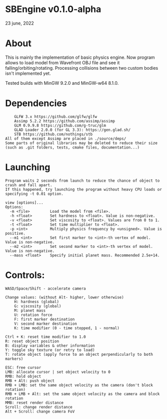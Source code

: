 # SBEngine v0.1.0-alpha
23 june, 2022

# About
This is mainly the implementation of basic physics engine.
Now program allows to load model from Wavefront OBJ file and see it falling/orbiting/rotating.
Processing collisions between two custom bodies isn't implemented yet.

Tested builds with MinGW 9.2.0 and MinGW-w64 8.1.0.

# Dependencies
```
	GLFW 3.x https://github.com/glfw/glfw
	Assimp 5.2.2 https://github.com/assimp/assimp
	GLM 0.9.9.8 https://github.com/g-truc/glm
	GLAD Loader 2.0.0 (for GL 3.3): https://gen.glad.sh/
	STB https://github.com/nothings/stb
All of them except Assimp are placed in ./source/deps/
Some parts of original libraries may be deleted to reduce their size (such as .git folders, tests, cmake files, documentation...)
```
# Launching
```
Program waits 2 seconds from launch to reduce the chance of object to crash and fall apart.
If this happened, try launching the program without heavy CPU loads or specifying -t 0.01 option.

view [options]...
Options:
  -m <file>  		Load the model from <file>.
  -h <float> 		Set hardness to <float>. Value is non-negative.
  -v <float> 		Set viscosity to <float>. Values are from 0 to 1.
  -t <float> 		Set time multiplier to <float>.
  -p <int>   		Multiply physics frequency by <unsigned>. Value is positive.
  --m1 <int>   		Set first marker to <int>-th vertex of model. Value is non-negative.
  --m2 <int>   		Set second marker to <int>-th vertex of model. Value is non-negative.
  --mass <float>	Specify initial planet mass. Recommended 2.5e+14.
```
# Controls:
```
WASD/Space/Shift - accelerate camera

Change values: (without Alt- higher, lower otherwise)
	H: hardness (global)
	G: viscosity (global)
	M: planet mass
	U: rotation force
	F: first marker destination
	V: second marker destination
	K: time modifier (0 - time stopped, 1 - normal)

Ctrl + K: reset time modifier to 1.0
R: reset object position
B: display variables & other information
Y: toggle sky texture (or retry to load)
T: rotate object (apply force to an object perpendicularly to both markers)

ESC: free cursor
LMB: allocate cursor | set object velocity to 0
RMB: hold object
RMB + Alt: push object
RMB + LMB: set the same object velocity as the camera (don't block rotation)
RMB + LMB + Alt: set the same object velocity as the camera and block rotation
MMB: reset render distance
Scroll: change render distance
Alt + Scroll: change camera FoV
```